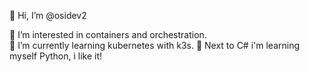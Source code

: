 👋 Hi, I’m @osidev2
 
👀 I’m interested in containers and orchestration.  
🌱 I’m currently learning kubernetes with k3s. 
🌱 Next to C# i'm learning myself Python, i like it!
